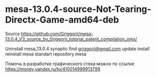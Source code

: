 # mesa-13.0.4-source-Not-Tearing-Directx-Game-amd64-deb

Source https://github.com/Griggorii/mesa-13.0.4_V3_source_by_Griggorii_tutorial_patent_compilation_omx/

Uninstall mesa_13.0.4 synaptic find griggorii@gmail.com update install reinstall mesa standart repository mesa

Помочь в разработке графического стека можно по ссылке https://money.yandex.ru/to/410014999913799 

